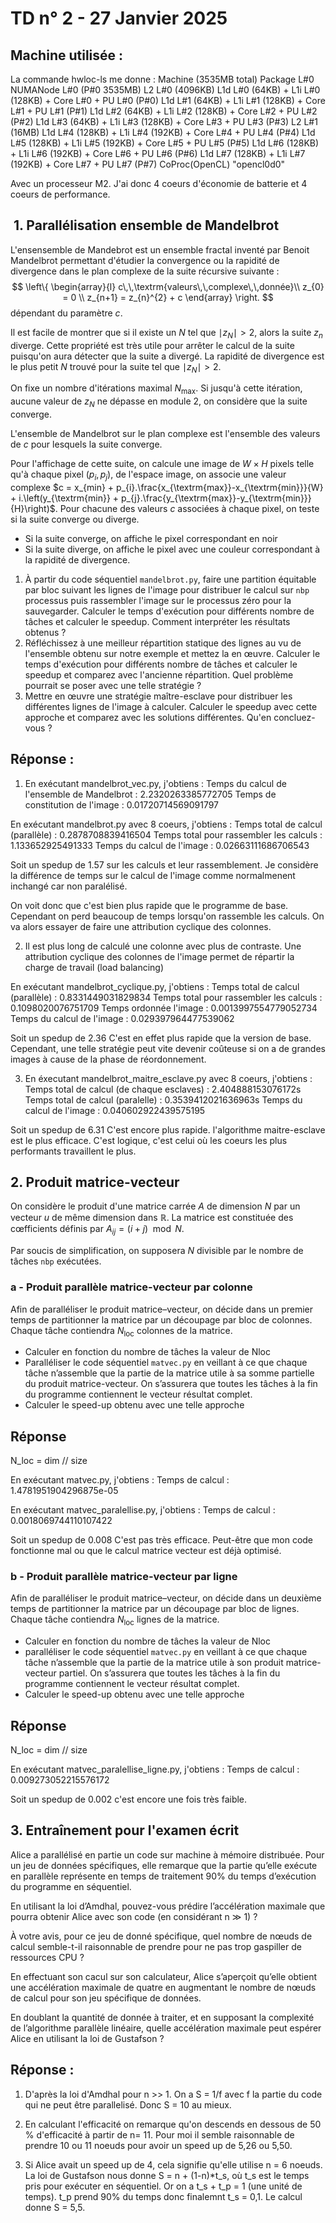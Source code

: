 # TD n° 2 - 27 Janvier 2025

## Machine utilisée :

La commande hwloc-ls me donne :
Machine (3535MB total)
  Package L#0
    NUMANode L#0 (P#0 3535MB)
    L2 L#0 (4096KB)
      L1d L#0 (64KB) + L1i L#0 (128KB) + Core L#0 + PU L#0 (P#0)
      L1d L#1 (64KB) + L1i L#1 (128KB) + Core L#1 + PU L#1 (P#1)
      L1d L#2 (64KB) + L1i L#2 (128KB) + Core L#2 + PU L#2 (P#2)
      L1d L#3 (64KB) + L1i L#3 (128KB) + Core L#3 + PU L#3 (P#3)
    L2 L#1 (16MB)
      L1d L#4 (128KB) + L1i L#4 (192KB) + Core L#4 + PU L#4 (P#4)
      L1d L#5 (128KB) + L1i L#5 (192KB) + Core L#5 + PU L#5 (P#5)
      L1d L#6 (128KB) + L1i L#6 (192KB) + Core L#6 + PU L#6 (P#6)
      L1d L#7 (128KB) + L1i L#7 (192KB) + Core L#7 + PU L#7 (P#7)
  CoProc(OpenCL) "opencl0d0"

Avec un processeur M2. J'ai donc 4 coeurs d'économie de batterie et 4 coeurs de performance.


##  1. Parallélisation ensemble de Mandelbrot

L'ensensemble de Mandebrot est un ensemble fractal inventé par Benoit Mandelbrot permettant d'étudier la convergence ou la rapidité de divergence dans le plan complexe de la suite récursive suivante :
$$
\left\{
\begin{array}{l}
    c\,\,\textrm{valeurs\,\,complexe\,\,donnée}\\
    z_{0} = 0 \\
    z_{n+1} = z_{n}^{2} + c
\end{array}
\right.
$$
dépendant du paramètre $c$.

Il est facile de montrer que si il existe un $N$ tel que $\mid z_{N} \mid > 2$, alors la suite $z_{n}$ diverge. Cette propriété est très utile pour arrêter le calcul de la suite puisqu'on aura détecter que la suite a divergé. La rapidité de divergence est le plus petit $N$ trouvé pour la suite tel que $\mid z_{N} \mid > 2$.

On fixe un nombre d'itérations maximal $N_{\textrm{max}}$. Si jusqu'à cette itération, aucune valeur de $z_{N}$ ne dépasse en module 2, on considère que la suite converge.

L'ensemble de Mandelbrot sur le plan complexe est l'ensemble des valeurs de $c$ pour lesquels la suite converge.

Pour l'affichage de cette suite, on calcule une image de $W\times H$ pixels telle qu'à chaque pixel $(p_{i},p_{j})$, de l'espace image, on associe une valeur complexe  $c = x_{min} + p_{i}.\frac{x_{\textrm{max}}-x_{\textrm{min}}}{W} + i.\left(y_{\textrm{min}} + p_{j}.\frac{y_{\textrm{max}}-y_{\textrm{min}}}{H}\right)$. Pour chacune des valeurs $c$ associées à chaque pixel, on teste si la suite converge ou diverge.

- Si la suite converge, on affiche le pixel correspondant en noir
- Si la suite diverge, on affiche le pixel avec une couleur correspondant à la rapidité de divergence.

1. À partir du code séquentiel `mandelbrot.py`, faire une partition équitable par bloc suivant les lignes de l'image pour distribuer le calcul sur `nbp` processus  puis rassembler l'image sur le processus zéro pour la sauvegarder. Calculer le temps d'exécution pour différents nombre de tâches et calculer le speedup. Comment interpréter les résultats obtenus ?
2. Réfléchissez à une meilleur répartition statique des lignes au vu de l'ensemble obtenu sur notre exemple et mettez la en œuvre. Calculer le temps d'exécution pour différents nombre de tâches et calculer le speedup et comparez avec l'ancienne répartition. Quel problème pourrait se poser avec une telle stratégie ?
3. Mettre en œuvre une stratégie maître-esclave pour distribuer les différentes lignes de l'image à calculer. Calculer le speedup avec cette approche et comparez  avec les solutions différentes. Qu'en concluez-vous ?

## Réponse :

1) En exécutant mandelbrot_vec.py, j'obtiens :
Temps du calcul de l'ensemble de Mandelbrot : 2.2320263385772705
Temps de constitution de l'image : 0.01720714569091797

En exécutant mandelbrot.py avec 8 coeurs, j'obtiens :
Temps total de calcul (parallèle) : 0.2878708839416504
Temps total pour rassembler les calculs : 1.133652925491333
Temps du calcul de l'image : 0.02663111686706543

Soit un spedup de 1.57 sur les calculs et leur rassemblement. Je considère la différence de temps sur le calcul de l'image comme normalmenent inchangé car non paralélisé.

On voit donc que c'est bien plus rapide que le programme de base. Cependant on perd beaucoup de temps lorsqu'on rassemble les calculs. On va alors essayer de faire une attribution cyclique des colonnes.


2) Il est plus long de calculé une colonne avec plus de contraste. Une attribution cyclique des colonnes de l'image permet de répartir la charge de travail (load balancing)

En exécutant mandelbrot_cyclique.py, j'obtiens : 
Temps total de calcul (parallèle) : 0.8331449031829834
Temps total pour rassembler les calculs : 0.1098020076751709
Temps ordonnée l'image : 0.0013997554779052734
Temps du calcul de l'image : 0.029397964477539062

Soit un spedup de 2.36 C'est en effet plus rapide que la version de base. Cependant, une telle stratégie peut vite devenir coûteuse si on a de grandes images à cause de la phase de réordonnement.


3) En éxecutant mandelbrot_maitre_esclave.py avec 8 coeurs, j'obtiens :
Temps total de calcul (de chaque esclaves) : 2.404888153076172s
Temps total de calcul (paralelle) : 0.3539412021636963s
Temps du calcul de l'image : 0.040602922439575195

Soit un spedup de 6.31 C'est encore plus rapide. l'algorithme maitre-esclave est le plus efficace. C'est logique, c'est celui où les coeurs les plus performants travaillent le plus.

## 2. Produit matrice-vecteur

On considère le produit d'une matrice carrée $A$ de dimension $N$ par un vecteur $u$ de même dimension dans $\mathbb{R}$. La matrice est constituée des cœfficients définis par $A_{ij} = (i+j) \mod N$. 

Par soucis de simplification, on supposera $N$ divisible par le nombre de tâches `nbp` exécutées.

### a - Produit parallèle matrice-vecteur par colonne

Afin de paralléliser le produit matrice–vecteur, on décide dans un premier temps de partitionner la matrice par un découpage par bloc de colonnes. Chaque tâche contiendra $N_{\textrm{loc}}$ colonnes de la matrice. 

- Calculer en fonction du nombre de tâches la valeur de Nloc
- Paralléliser le code séquentiel `matvec.py` en veillant à ce que chaque tâche n’assemble que la partie de la matrice utile à sa somme partielle du produit matrice-vecteur. On s’assurera que toutes les tâches à la fin du programme contiennent le vecteur résultat complet.
- Calculer le speed-up obtenu avec une telle approche

## Réponse

N_loc = dim // size

En exécutant matvec.py, j'obtiens : 
Temps de calcul : 1.4781951904296875e-05

En exécutant matvec_paralellise.py, j'obtiens :
Temps de calcul : 0.0018069744110107422

Soit un spedup de 0.008 C'est pas très efficace. Peut-être que mon code fonctionne mal ou que le calcul matrice vecteur est déjà optimisé.

### b - Produit parallèle matrice-vecteur par ligne

Afin de paralléliser le produit matrice–vecteur, on décide dans un deuxième temps de partitionner la matrice par un découpage par bloc de lignes. Chaque tâche contiendra $N_{\textrm{loc}}$ lignes de la matrice.

- Calculer en fonction du nombre de tâches la valeur de Nloc
- paralléliser le code séquentiel `matvec.py` en veillant à ce que chaque tâche n’assemble que la partie de la matrice utile à son produit matrice-vecteur partiel. On s’assurera que toutes les tâches à la fin du programme contiennent le vecteur résultat complet.
- Calculer le speed-up obtenu avec une telle approche

## Réponse

N_loc = dim // size

En exécutant matvec_paralellise_ligne.py, j'obtiens :
Temps de calcul : 0.009273052215576172

Soit un spedup de 0.002 c'est encore une fois très faible.

## 3. Entraînement pour l'examen écrit

Alice a parallélisé en partie un code sur machine à mémoire distribuée. Pour un jeu de données spécifiques, elle remarque que la partie qu’elle exécute en parallèle représente en temps de traitement 90% du temps d’exécution du programme en séquentiel.

En utilisant la loi d’Amdhal, pouvez-vous prédire l’accélération maximale que pourra obtenir Alice avec son code (en considérant n ≫ 1) ?

À votre avis, pour ce jeu de donné spécifique, quel nombre de nœuds de calcul semble-t-il raisonnable de prendre pour ne pas trop gaspiller de ressources CPU ?

En effectuant son cacul sur son calculateur, Alice s’aperçoit qu’elle obtient une accélération maximale de quatre en augmentant le nombre de nœuds de calcul pour son jeu spécifique de données.

En doublant la quantité de donnée à traiter, et en supposant la complexité de l’algorithme parallèle linéaire, quelle accélération maximale peut espérer Alice en utilisant la loi de Gustafson ?


## Réponse :

1) D'après la loi d'Amdhal pour n >> 1. On a S = 1/f avec f la partie du code qui ne peut être parallelisé. Donc S = 10 au mieux.

2) En calculant l'efficacité on remarque qu'on descends en dessous de 50 % d'efficacité à partir de n= 11. Pour moi il semble raisonnable de prendre 10 ou 11 noeuds pour avoir un speed up de 5,26 ou 5,50.

3) Si Alice avait un speed up de 4, cela signifie qu'elle utilise n = 6 noeuds. La loi de Gustafson nous donne
S = n + (1-n)*t_s, où t_s est le temps pris pour exécuter en séquentiel. Or on a t_s + t_p = 1 (une unité de temps). t_p prend 90% du temps donc finalemnt t_s = 0,1. Le calcul donne S = 5,5.